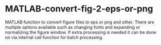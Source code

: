 # MATLAB-convert-fig-2-eps-or-png
MATLAB function to convert figure files to eps or png and other. There are multiple options available such as changing fonts and expanding or normalizing the figure window. If extra processing is needed it can be done on via internal call function for batch processing.
